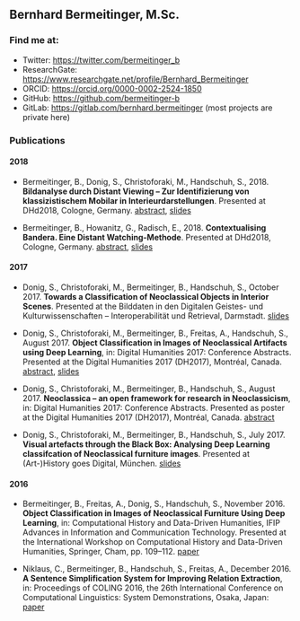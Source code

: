 ## Bernhard Bermeitinger, M.Sc.

### Find me at:

- Twitter: https://twitter.com/bermeitinger_b
- ResearchGate: https://www.researchgate.net/profile/Bernhard_Bermeitinger
- ORCID: https://orcid.org/0000-0002-2524-1850
- GitHub: https://github.com/bermeitinger-b
- GitLab: https://gitlab.com/bernhard.bermeitinger (most projects are private here)


### Publications

#### 2018

- Bermeitinger, B., Donig, S., Christoforaki, M., Handschuh, S., 2018. **Bildanalyse durch Distant Viewing – Zur Identifizierung von klassizistischem Mobilar in Interieurdarstellungen**. Presented at DHd2018, Cologne, Germany. [abstract](https://www.researchgate.net/publication/322525886), [slides](https://doi.org/10.13140/RG.2.2.12597.17121)

- Bermeitinger, B., Howanitz, G., Radisch, E., 2018. **Contextualising Bandera. Eine Distant Watching-Methode**. Presented at DHd2018, Cologne, Germany. [abstract](https://www.researchgate.net/publication/323507402), [slides](https://doi.org/10.13140/RG.2.2.22663.50084)


#### 2017

- Donig, S., Christoforaki, M., Bermeitinger, B., Handschuh, S., October 2017. **Towards a Classification of Neoclassical Objects in Interior Scenes**. Presented at the Bilddaten in den Digitalen Geistes- und Kulturwissenschaften – Interoperabilität und Retrieval, Darmstadt. [slides](https://www.researchgate.net/publication/320346839)

- Donig, S., Christoforaki, M., Bermeitinger, B., Freitas, A., Handschuh, S., August 2017. **Object Classification in Images of Neoclassical Artifacts using Deep Learning**, in: Digital Humanities 2017: Conference Abstracts. Presented at the Digital Humanities 2017 (DH2017), Montréal, Canada. [abstract](https://www.researchgate.net/publication/320413198), [slides](https://www.researchgate.net/publication/319174970)

- Donig, S., Christoforaki, M., Bermeitinger, B., Handschuh, S., August 2017. **Neoclassica – an open framework for research in Neoclassicism**, in: Digital Humanities 2017: Conference Abstracts. Presented as poster at the Digital Humanities 2017 (DH2017), Montréal, Canada. [abstract](https://www.researchgate.net/publication/319307122)

- Donig, S., Christoforaki, M., Bermeitinger, B., Handschuh, S., July 2017. **Visual artefacts through the Black Box: Analysing Deep Learning classifcation of Neoclassical furniture images**. Presented at (Art-)History goes Digital, München. [slides](https://www.researchgate.net/publication/319204814)


#### 2016

- Bermeitinger, B., Freitas, A., Donig, S., Handschuh, S., November 2016. **Object Classification in Images of Neoclassical Furniture Using Deep Learning**, in: Computational History and Data-Driven Humanities, IFIP Advances in Information and Communication Technology. Presented at the International Workshop on Computational History and Data-Driven Humanities, Springer, Cham, pp. 109–112. [paper](https://doi.org/10.1007/978-3-319-46224-0_10)

- Niklaus, C., Bermeitinger, B., Handschuh, S., Freitas, A., December 2016. **A Sentence Simplification System for Improving Relation Extraction**, in: Proceedings of COLING 2016, the 26th International Conference on Computational Linguistics: System Demonstrations, Osaka, Japan: [paper](https://www.researchgate.net/publication/315670222)
